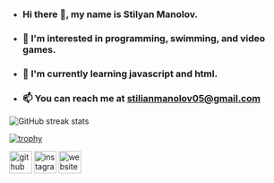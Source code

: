 - ### Hi there 👋, my name is Stilyan Manolov.
- ### 👀 I'm interested in programming, swimming, and video games.
- ### 🌱 I'm currently learning javascript and html.
- ### 📫 You can reach me at stilianmanolov05@gmail.com

![GitHub streak stats](https://github-readme-streak-stats.herokuapp.com/?user=Stili559) 

[![trophy](https://github-profile-trophy.vercel.app/?username=Stili559)](https://github.com/ryo-ma/github-profile-trophy) 

[<img src='https://cdn.jsdelivr.net/npm/simple-icons@3.0.1/icons/github.svg' alt='github' height='40'>](https://github.com/Stili559)  [<img src='https://cdn.jsdelivr.net/npm/simple-icons@3.0.1/icons/instagram.svg' alt='instagram' height='40'>](https://www.instagram.com/https://www.instagram.com/st_ili//)  [<img src='https://cdn.jsdelivr.net/npm/simple-icons@3.0.1/icons/icloud.svg' alt='website' height='40'>](https://sites.google.com/view/stilian-learning-journey/home)  



<!---
Stili559/Stili559 is a ✨ special ✨ repository because its `README.md` (this file) appears on your GitHub profile.
You can click the Preview link to take a look at your changes.
--->
